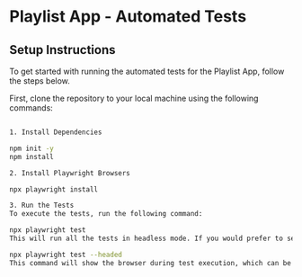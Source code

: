 # Playlist App - Automated Tests

## Setup Instructions

To get started with running the automated tests for the Playlist App, follow the steps below.

First, clone the repository to your local machine using the following commands:

```bash

1. Install Dependencies

npm init -y
npm install

2. Install Playwright Browsers

npx playwright install

3. Run the Tests
To execute the tests, run the following command:

npx playwright test
This will run all the tests in headless mode. If you would prefer to see the tests running in a visible browser, you can run the tests in headed mode by using the following command:

npx playwright test --headed
This command will show the browser during test execution, which can be useful for debugging.